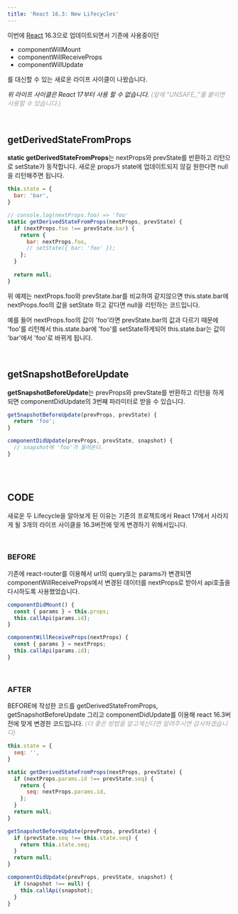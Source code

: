 ```yaml
---
title: 'React 16.3: New Lifecycles'
---
```


이번에 [React](https://reactjs.org) 16.3으로 업데이트되면서 기존에 사용중이던
- componentWillMount
- componentWillReceiveProps
- componentWillUpdate

를 대신할 수 있는 새로운 라이프 사이클이 나왔습니다.

_위 라이프 사이클은 React 17부터 사용 할 수 없습니다._
_<span style="color:#9f9f9f">(앞에 “UNSAFE\_”를 붙이면 사용할 수 있습니다.)</span>_

<br/>

## getDerivedStateFromProps

**static getDerivedStateFromProps**는 nextProps와 prevState를 반환하고 리턴으로 setState가 동작합니다.
새로운 props가 state에 업데이트되지 않길 원한다면 null을 리턴해주면 됩니다.

```javascript
this.state = {
  bar: 'bar',
}

// console.log(nextProps.foo) => 'foo'
static getDerivedStateFromProps(nextProps, prevState) {
  if (nextProps.foo !== prevState.bar) {
    return {
      bar: nextProps.foo, 
      // setState({ bar: 'foo' });
    };
  }
  
  return null;
}
```

위 예제는 nextProps.foo와 prevState.bar를 비교하여 같지않으면 this.state.bar에 nextProps.foo의 값을 setState 하고 같다면 null을 리턴하는 코드입니다.

예를 들어 nextProps.foo의 값이 'foo'라면 prevState.bar의 값과 다르기 때문에 'foo'를 리턴해서 this.state.bar에 'foo'를 setState하게되어 this.state.bar는 값이 'bar'에서 'foo'로 바뀌게 됩니다.

<br/>

## getSnapshotBeforeUpdate

**getSnapshotBeforeUpdate**는 prevProps와 prevState를 반환하고 리턴을 하게 되면 componentDidUpdate의 3번째 파라미터로 받을 수 있습니다.

```js
getSnapshotBeforeUpdate(prevProps, prevState) {
  return 'foo';
}

componentDidUpdate(prevProps, prevState, snapshot) {
  // snapshot에 'foo'가 들어온다.
}
```

<br/>
<br/>

## CODE

새로운 두 Lifecycle을 알아보게 된 이유는 기존의 프로젝트에서 React 17에서 사라지게 될 3개의 라이프 사이클을 16.3버전에 맞게 변경하기 위해서입니다.

<br/>

### BEFORE

기존에 react-router를 이용해서 url의 query또는 params가 변경되면 componentWillReceiveProps에서 변경된 데이터를 nextProps로 받아서 api호출을 다시하도록 사용했었습니다.

```js
componentDidMount() {
  const { params } = this.props;
  this.callApi(params.id);
}

componentWillReceiveProps(nextProps) {
  const { params } = nextProps;
  this.callApi(params.id);
}
```

<br/>

### AFTER

BEFORE에 작성한 코드를 getDerivedStateFromProps, getSnapshotBeforeUpdate 그리고 componentDidUpdate를 이용해 react 16.3버전에 맞게 변경한 코드입니다.
_<span style="color:#9f9f9f">(더 좋은 방법을 알고계신다면 알려주시면 감사하겠습니다)</span>_

```js
this.state = {
  seq: '',
}

static getDerivedStateFromProps(nextProps, prevState) {
  if (nextProps.params.id !== prevState.seq) {
    return {
      seq: nextProps.params.id,
    };
  }
  return null;
}

getSnapshotBeforeUpdate(prevProps, prevState) {
  if (prevState.seq !== this.state.seq) {
    return this.state.seq;
  }
  return null;
}

componentDidUpdate(prevProps, prevState, snapshot) {
  if (snapshot !== null) {
    this.callApi(snapshot);
  }
}
```